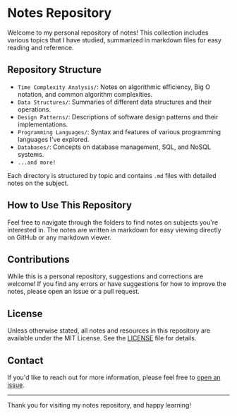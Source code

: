 # Notes Repository

Welcome to my personal repository of notes! This collection includes various topics that I have studied, summarized in markdown files for easy reading and reference.

## Repository Structure

- `Time Complexity Analysis/`: Notes on algorithmic efficiency, Big O notation, and common algorithm complexities.
- `Data Structures/`: Summaries of different data structures and their operations.
- `Design Patterns/`: Descriptions of software design patterns and their implementations.
- `Programming Languages/`: Syntax and features of various programming languages I've explored.
- `Databases/`: Concepts on database management, SQL, and NoSQL systems.
- `...and more!`

Each directory is structured by topic and contains `.md` files with detailed notes on the subject.

## How to Use This Repository

Feel free to navigate through the folders to find notes on subjects you're interested in. The notes are written in markdown for easy viewing directly on GitHub or any markdown viewer.

## Contributions

While this is a personal repository, suggestions and corrections are welcome! If you find any errors or have suggestions for how to improve the notes, please open an issue or a pull request.

## License

Unless otherwise stated, all notes and resources in this repository are available under the MIT License. See the [LICENSE](LICENSE) file for details.

## Contact

If you'd like to reach out for more information, please feel free to [open an issue](https://github.com/Akshay-Verma-CS/Study_plan/issues/new).

---

Thank you for visiting my notes repository, and happy learning!
